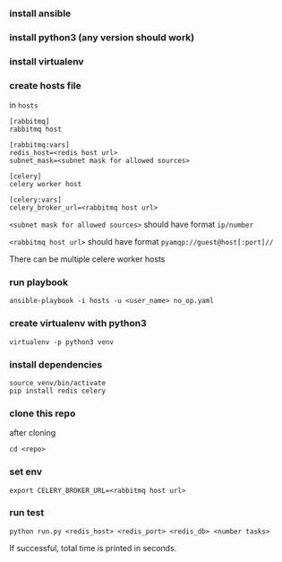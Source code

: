 ### install ansible

### install python3 (any version should work)

### install virtualenv

### create hosts file

in `hosts`

```
[rabbitmq]
rabbitmq host

[rabbitmq:vars]
redis_host=<redis host url>
subnet_mask=<subnet mask for allowed sources>

[celery]
celery worker host

[celery:vars]
celery_broker_url=<rabbitmq host url>
```

`<subnet mask for allowed sources>` should have format `ip/number`

`<rabbitmq host url>` should have format `pyamqp://guest@host[:port]//`

There can be multiple celere worker hosts
### run playbook
```
ansible-playbook -i hosts -u <user_name> no_op.yaml
```

### create virtualenv with python3
```
virtualenv -p python3 venv
```

### install dependencies
```
source venv/bin/activate
pip install redis celery
```

### clone this repo
after cloning

```
cd <repo>
```

### set env
```
export CELERY_BROKER_URL=<rabbitmq host url>
```

### run test
```
python run.py <redis_host> <redis_port> <redis_db> <number tasks>
```

If successful, total time is printed in seconds.

